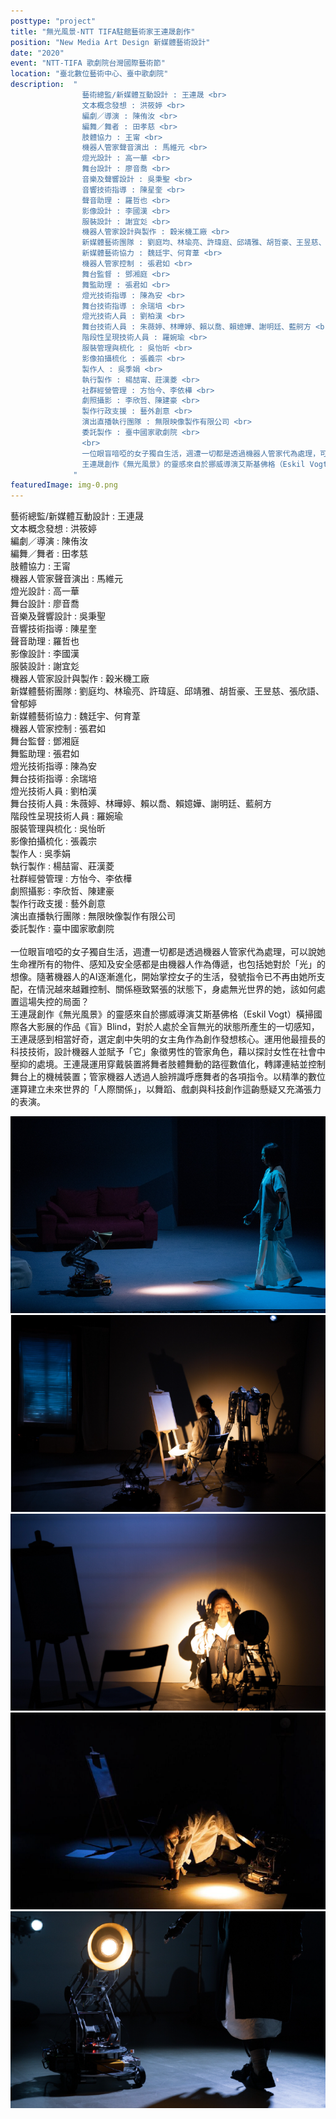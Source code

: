 ```yaml
---
posttype: "project"
title: "無光風景-NTT TIFA駐館藝術家王連晟創作"
position: "New Media Art Design 新媒體藝術設計"
date: "2020"
event: "NTT-TIFA 歌劇院台灣國際藝術節"
location: "臺北數位藝術中心、臺中歌劇院"
description:  "
                藝術總監/新媒體互動設計 : 王連晟 <br>
                文本概念發想 : 洪筱婷 <br>
                編劇／導演 : 陳侑汝 <br>
                編舞／舞者 : 田孝慈 <br>
                肢體協力 : 王甯 <br>
                機器人管家聲音演出 : 馬維元 <br>
                燈光設計 : 高一華 <br>
                舞台設計 : 廖音喬 <br>
                音樂及聲響設計 : 吳秉聖 <br>
                音響技術指導 : 陳星奎 <br>
                聲音助理 : 羅哲也 <br>
                影像設計 : 李國漢 <br>
                服裝設計 : 謝宜彣 <br>
                機器人管家設計與製作 : 穀米機工廠 <br>
                新媒體藝術團隊 : 劉庭均、林瑜亮、許瑋庭、邱靖雅、胡哲豪、王昱慈、張欣語、曾郁婷 <br>
                新媒體藝術協力 : 魏廷宇、何育葦 <br>
                機器人管家控制 : 張君如 <br>
                舞台監督 : 鄧湘庭 <br>
                舞監助理 : 張君如 <br>
                燈光技術指導 : 陳為安 <br>
                舞台技術指導 : 余瑞培 <br>
                燈光技術人員 : 劉柏漢 <br>
                舞台技術人員 : 朱薇婷、林曄婷、賴以喬、賴嬑嬅、謝明廷、藍舸方 <br>
                階段性呈現技術人員 : 羅婉瑜 <br>
                服裝管理與梳化 : 吳怡昕 <br>
                影像拍攝梳化 : 張義宗 <br>
                製作人 : 吳季娟 <br>
                執行製作 : 楊喆甯、莊漢菱 <br>
                社群經營管理 : 方怡今、李依樺 <br>
                劇照攝影 : 李欣哲、陳建豪 <br>
                製作行政支援 : 藝外創意 <br>
                演出直播執行團隊 : 無限映像製作有限公司 <br>
                委託製作 : 臺中國家歌劇院 <br>
                <br>
                一位眼盲喑啞的女子獨自生活，週遭一切都是透過機器人管家代為處理，可以說她生命裡所有的物件、感知及安全感都是由機器人作為傳遞，也包括她對於「光」的想像。隨著機器人的AI逐漸進化，開始掌控女子的生活，發號指令已不再由她所支配，在情況越來越難控制、關係極致緊張的狀態下，身處無光世界的她，該如何處置這場失控的局面？<br>
                王連晟創作《無光風景》的靈感來自於挪威導演艾斯基佛格（Eskil Vogt）橫掃國際各大影展的作品《盲》Blind，對於人處於全盲無光的狀態所產生的一切感知，王連晟感到相當好奇，選定劇中失明的女主角作為創作發想核心。運用他最擅長的科技技術，設計機器人並賦予「它」象徵男性的管家角色，藉以探討女性在社會中壓抑的處境。王連晟運用穿戴裝置將舞者肢體舞動的路徑數值化，轉譯連結並控制舞台上的機械裝置；管家機器人透過人臉辨識呼應舞者的各項指令。以精準的數位運算建立未來世界的「人際關係」，以舞蹈、戲劇與科技創作這齣懸疑又充滿張力的表演。
              "
featuredImage: img-0.png
---
```

藝術總監/新媒體互動設計 : 王連晟 <br>
文本概念發想 : 洪筱婷 <br>
編劇／導演 : 陳侑汝 <br>
編舞／舞者 : 田孝慈 <br>
肢體協力 : 王甯 <br>
機器人管家聲音演出 : 馬維元 <br>
燈光設計 : 高一華 <br>
舞台設計 : 廖音喬 <br>
音樂及聲響設計 : 吳秉聖 <br>
音響技術指導 : 陳星奎 <br>
聲音助理 : 羅哲也 <br>
影像設計 : 李國漢 <br>
服裝設計 : 謝宜彣 <br>
機器人管家設計與製作 : 穀米機工廠 <br>
新媒體藝術團隊 : 劉庭均、林瑜亮、許瑋庭、邱靖雅、胡哲豪、王昱慈、張欣語、曾郁婷 <br>
新媒體藝術協力 : 魏廷宇、何育葦 <br>
機器人管家控制 : 張君如 <br>
舞台監督 : 鄧湘庭 <br>
舞監助理 : 張君如 <br>
燈光技術指導 : 陳為安 <br>
舞台技術指導 : 余瑞培 <br>
燈光技術人員 : 劉柏漢 <br>
舞台技術人員 : 朱薇婷、林曄婷、賴以喬、賴嬑嬅、謝明廷、藍舸方 <br>
階段性呈現技術人員 : 羅婉瑜 <br>
服裝管理與梳化 : 吳怡昕 <br>
影像拍攝梳化 : 張義宗 <br>
製作人 : 吳季娟 <br>
執行製作 : 楊喆甯、莊漢菱 <br>
社群經營管理 : 方怡今、李依樺 <br>
劇照攝影 : 李欣哲、陳建豪 <br>
製作行政支援 : 藝外創意 <br>
演出直播執行團隊 : 無限映像製作有限公司 <br>
委託製作 : 臺中國家歌劇院 <br>
<br>
一位眼盲喑啞的女子獨自生活，週遭一切都是透過機器人管家代為處理，可以說她生命裡所有的物件、感知及安全感都是由機器人作為傳遞，也包括她對於「光」的想像。隨著機器人的AI逐漸進化，開始掌控女子的生活，發號指令已不再由她所支配，在情況越來越難控制、關係極致緊張的狀態下，身處無光世界的她，該如何處置這場失控的局面？<br>
王連晟創作《無光風景》的靈感來自於挪威導演艾斯基佛格（Eskil Vogt）橫掃國際各大影展的作品《盲》Blind，對於人處於全盲無光的狀態所產生的一切感知，王連晟感到相當好奇，選定劇中失明的女主角作為創作發想核心。運用他最擅長的科技技術，設計機器人並賦予「它」象徵男性的管家角色，藉以探討女性在社會中壓抑的處境。王連晟運用穿戴裝置將舞者肢體舞動的路徑數值化，轉譯連結並控制舞台上的機械裝置；管家機器人透過人臉辨識呼應舞者的各項指令。以精準的數位運算建立未來世界的「人際關係」，以舞蹈、戲劇與科技創作這齣懸疑又充滿張力的表演。<br>

<div class="project_box">
<img class="project_subimg" src="./img-0.png">
</div>
<div class="project_box">
<img class="project_subimg" src="./img-1.png">
</div>
<div class="project_box">
<img class="project_subimg" src="./img-2.png">
</div>
<div class="project_box">
<img class="project_subimg" src="./img-3.png">
</div>
<div class="project_box">
<img class="project_subimg" src="./img-4.png">
</div>
<div class="project_box"></div>
